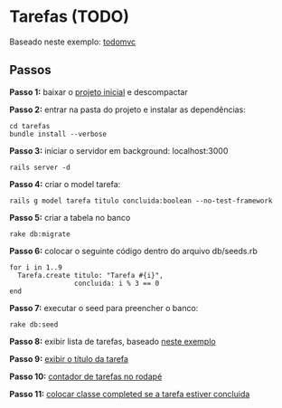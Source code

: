 # Tarefas (TODO)

Baseado neste exemplo:
[todomvc](http://todomvc.com/architecture-examples/backbone/)

## Passos

**Passo 1:** baixar o [projeto inicial](https://github.com/railslab/tarefas/releases) e descompactar

**Passo 2:** entrar na pasta do projeto e instalar as dependências:

	cd tarefas
	bundle install --verbose

**Passo 3:** iniciar o servidor em background: localhost:3000

	rails server -d

**Passo 4:** criar o model tarefa:

	rails g model tarefa titulo concluida:boolean --no-test-framework

**Passo 5:** criar a tabela no banco

	rake db:migrate

**Passo 6:** colocar o seguinte código dentro do arquivo db/seeds.rb

	for i in 1..9
	  Tarefa.create titulo: "Tarefa #{i}",
	                concluida: i % 3 == 0
	end

**Passo 7:** executar o seed para preencher o banco:

	rake db:seed

**Passo 8:** exibir lista de tarefas, baseado [neste exemplo](https://github.com/railslab/tarefas/commit/3bd785475cf51bf792eecf0b579d395e1f26c7b6)

**Passo 9:** [exibir o título da tarefa](https://github.com/railslab/tarefas/commit/6df7423101e755bee839ef5768c199831f09e4d5)

**Passo 10:** [contador de tarefas no rodapé](https://github.com/railslab/tarefas/commit/83f04a74d196c4f629c371b9abef09b24d5fb7de)

**Passo 11:** [colocar classe completed se a tarefa estiver concluida](https://github.com/railslab/tarefas/commit/a335c753f43a9f0a96f97f54535a45ce765d9f58)